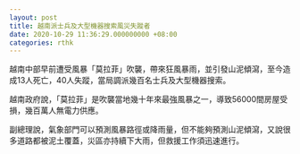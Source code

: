 ```yaml
---
layout: post
title: 越南派士兵及大型機器搜索風災失蹤者
date: 2020-10-29 11:36:29.000000000 +08:00
categories: rthk
---
```


越南中部早前遭受風暴「莫拉菲」吹襲，帶來狂風暴雨，並引發山泥傾瀉，至今造成13人死亡，40人失蹤，當局調派幾百名士兵及大型機器搜索。

越南政府說，「莫拉菲」是吹襲當地幾十年來最強風暴之一，導致56000間房屋受損，幾百萬人無電力供應。

副總理說，氣象部門可以預測風暴路徑或降雨量，但不能夠預測山泥傾瀉，又說很多道路都被泥土覆蓋，災區亦持續下大雨，但救援工作須迅速進行。
